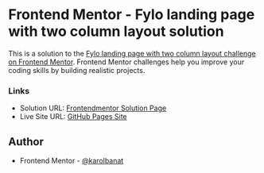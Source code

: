 # Frontend Mentor - Fylo landing page with two column layout solution

This is a solution to the [Fylo landing page with two column layout challenge on Frontend Mentor](https://www.frontendmentor.io/challenges/fylo-landing-page-with-two-column-layout-5ca5ef041e82137ec91a50f5). Frontend Mentor challenges help you improve your coding skills by building realistic projects.

### Links

- Solution URL: [Frontendmentor Solution Page](https://your-solution-url.com)
- Live Site URL: [GitHub Pages Site](https://your-live-site-url.com)

## Author

- Frontend Mentor - [@karolbanat](https://www.frontendmentor.io/profile/karolbanat)
